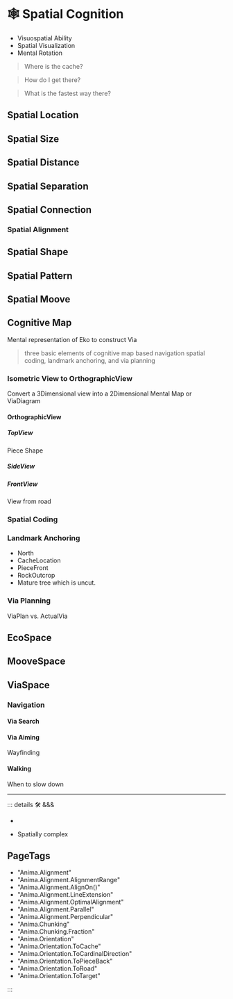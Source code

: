 # 🕸 <anima>Spatial Cognition</anima>

- Visuospatial Ability
- Spatial Visualization
- Mental Rotation

> Where is the cache?

> How do I get there?

> What is the fastest way there?

>

## Spatial Location

## Spatial Size

## Spatial Distance

## Spatial Separation

## Spatial Connection

### Spatial Alignment

## Spatial Shape

## Spatial Pattern

## Spatial Moove

## Cognitive Map

Mental representation of Eko to construct Via

> three basic elements of cognitive map based navigation spatial coding, landmark anchoring, and via planning

### Isometric View to OrthographicView

Convert a 3Dimensional view into a 2Dimensional Mental Map or ViaDiagram

#### OrthographicView

##### TopView

Piece Shape

##### SideView

##### FrontView

View from road

### Spatial Coding

### Landmark Anchoring

- North
- CacheLocation
- PieceFront
- RockOutcrop
- Mature tree which is uncut.

### Via Planning

ViaPlan vs. ActualVia

## <ekos>EcoSpace</ekos>

## <motor>MooveSpace</motor>

## <via>ViaSpace</via>

### Navigation

#### Via Search

#### Via Aiming

Wayfinding

#### Walking

When to slow down

---

<!-- =================================================== -->
<!-- =================================================== -->
<!-- =================================================== -->
<!-- =================================================== -->
<!-- =================================================== -->
::: details 🛠 <dev>&&&</dev>

-

- Spatially complex

<h2>PageTags</h2>

- "Anima.Alignment"
- "Anima.Alignment.AlignmentRange"
- "Anima.Alignment.AlignOn()"
- "Anima.Alignment.LineExtension"
- "Anima.Alignment.OptimalAlignment"
- "Anima.Alignment.Parallel"
- "Anima.Alignment.Perpendicular"
- "Anima.Chunking"
- "Anima.Chunking.Fraction"
- "Anima.Orientation"
- "Anima.Orientation.ToCache"
- "Anima.Orientation.ToCardinalDirection"
- "Anima.Orientation.ToPieceBack"
- "Anima.Orientation.ToRoad"
- "Anima.Orientation.ToTarget"

:::
